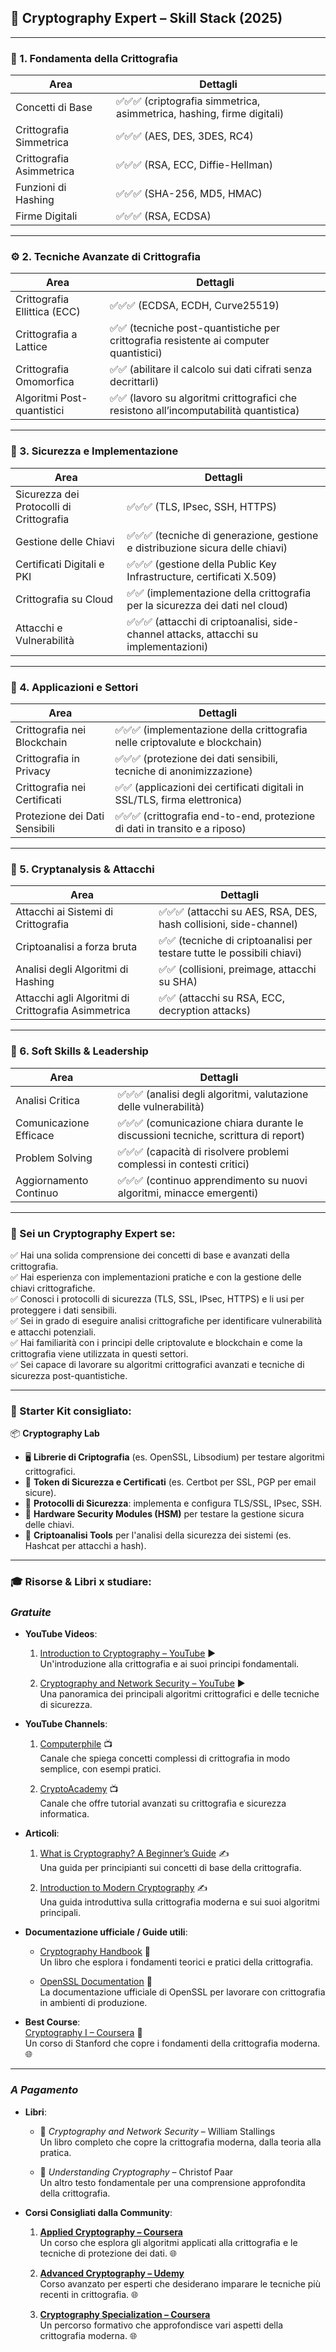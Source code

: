 ## 🔐 **Cryptography Expert – Skill Stack (2025)**

---

### 🧠 1. **Fondamenta della Crittografia**

| Area                     | Dettagli                                                               |
| ------------------------ | ---------------------------------------------------------------------- |
| Concetti di Base         | ✅✅✅ (criptografia simmetrica, asimmetrica, hashing, firme digitali) |
| Crittografia Simmetrica  | ✅✅✅ (AES, DES, 3DES, RC4)                                           |
| Crittografia Asimmetrica | ✅✅✅ (RSA, ECC, Diffie-Hellman)                                      |
| Funzioni di Hashing      | ✅✅✅ (SHA-256, MD5, HMAC)                                            |
| Firme Digitali           | ✅✅✅ (RSA, ECDSA)                                                    |

---

### ⚙️ 2. **Tecniche Avanzate di Crittografia**

| Area                         | Dettagli                                                                               |
| ---------------------------- | -------------------------------------------------------------------------------------- |
| Crittografia Ellittica (ECC) | ✅✅✅ (ECDSA, ECDH, Curve25519)                                                       |
| Crittografia a Lattice       | ✅✅ (tecniche post-quantistiche per crittografia resistente ai computer quantistici)  |
| Crittografia Omomorfica      | ✅✅ (abilitare il calcolo sui dati cifrati senza decrittarli)                         |
| Algoritmi Post-quantistici   | ✅✅ (lavoro su algoritmi crittografici che resistono all’incomputabilità quantistica) |

---

### 🔐 3. **Sicurezza e Implementazione**

| Area                                     | Dettagli                                                                              |
| ---------------------------------------- | ------------------------------------------------------------------------------------- |
| Sicurezza dei Protocolli di Crittografia | ✅✅✅ (TLS, IPsec, SSH, HTTPS)                                                       |
| Gestione delle Chiavi                    | ✅✅✅ (tecniche di generazione, gestione e distribuzione sicura delle chiavi)        |
| Certificati Digitali e PKI               | ✅✅✅ (gestione della Public Key Infrastructure, certificati X.509)                  |
| Crittografia su Cloud                    | ✅✅ (implementazione della crittografia per la sicurezza dei dati nel cloud)         |
| Attacchi e Vulnerabilità                 | ✅✅✅ (attacchi di criptoanalisi, side-channel attacks, attacchi su implementazioni) |

---

### 🧩 4. **Applicazioni e Settori**

| Area                          | Dettagli                                                                    |
| ----------------------------- | --------------------------------------------------------------------------- |
| Crittografia nei Blockchain   | ✅✅✅ (implementazione della crittografia nelle criptovalute e blockchain) |
| Crittografia in Privacy       | ✅✅✅ (protezione dei dati sensibili, tecniche di anonimizzazione)         |
| Crittografia nei Certificati  | ✅✅ (applicazioni dei certificati digitali in SSL/TLS, firma elettronica)  |
| Protezione dei Dati Sensibili | ✅✅✅ (crittografia end-to-end, protezione di dati in transito e a riposo) |

---

### 🔄 5. **Cryptanalysis & Attacchi**

| Area                                                | Dettagli                                                               |
| --------------------------------------------------- | ---------------------------------------------------------------------- |
| Attacchi ai Sistemi di Crittografia                 | ✅✅✅ (attacchi su AES, RSA, DES, hash collisioni, side-channel)      |
| Criptoanalisi a forza bruta                         | ✅✅ (tecniche di criptoanalisi per testare tutte le possibili chiavi) |
| Analisi degli Algoritmi di Hashing                  | ✅✅ (collisioni, preimage, attacchi su SHA)                           |
| Attacchi agli Algoritmi di Crittografia Asimmetrica | ✅✅ (attacchi su RSA, ECC, decryption attacks)                        |

---

### 🔑 6. **Soft Skills & Leadership**

| Area                   | Dettagli                                                                           |
| ---------------------- | ---------------------------------------------------------------------------------- |
| Analisi Critica        | ✅✅✅ (analisi degli algoritmi, valutazione delle vulnerabilità)                  |
| Comunicazione Efficace | ✅✅✅ (comunicazione chiara durante le discussioni tecniche, scrittura di report) |
| Problem Solving        | ✅✅✅ (capacità di risolvere problemi complessi in contesti critici)              |
| Aggiornamento Continuo | ✅✅✅ (continuo apprendimento su nuovi algoritmi, minacce emergenti)              |

---

### 🏁 Sei un **Cryptography Expert** se:

✅ Hai una solida comprensione dei concetti di base e avanzati della crittografia.  
✅ Hai esperienza con implementazioni pratiche e con la gestione delle chiavi crittografiche.  
✅ Conosci i protocolli di sicurezza (TLS, SSL, IPsec, HTTPS) e li usi per proteggere i dati sensibili.  
✅ Sei in grado di eseguire analisi crittografiche per identificare vulnerabilità e attacchi potenziali.  
✅ Hai familiarità con i principi delle criptovalute e blockchain e come la crittografia viene utilizzata in questi settori.  
✅ Sei capace di lavorare su algoritmi crittografici avanzati e tecniche di sicurezza post-quantistiche.

---

### 🎁 Starter Kit consigliato:

📦 **Cryptography Lab**

- 🖥️ **Librerie di Criptografia** (es. OpenSSL, Libsodium) per testare algoritmi crittografici.
- 🔐 **Token di Sicurezza e Certificati** (es. Certbot per SSL, PGP per email sicure).
- 🧰 **Protocolli di Sicurezza**: implementa e configura TLS/SSL, IPsec, SSH.
- 🔑 **Hardware Security Modules (HSM)** per testare la gestione sicura delle chiavi.
- 📝 **Criptoanalisi Tools** per l'analisi della sicurezza dei sistemi (es. Hashcat per attacchi a hash).

---

### 🎓 Risorse & Libri x studiare:

### _Gratuite_

- **YouTube Videos**:

  1. [Introduction to Cryptography – YouTube](https://www.youtube.com/watch?v=NmM9HA2MQGI) ▶️  
     Un'introduzione alla crittografia e ai suoi principi fondamentali.

  2. [Cryptography and Network Security – YouTube](https://www.youtube.com/watch?v=5uG8t8G9NWs) ▶️  
     Una panoramica dei principali algoritmi crittografici e delle tecniche di sicurezza.

- **YouTube Channels**:

  1. [Computerphile](https://www.youtube.com/user/Computerphile) 📺  
     Canale che spiega concetti complessi di crittografia in modo semplice, con esempi pratici.

  2. [CryptoAcademy](https://www.youtube.com/c/CryptoAcademy) 📺  
     Canale che offre tutorial avanzati su crittografia e sicurezza informatica.

- **Articoli**:

  1. [What is Cryptography? A Beginner’s Guide](https://www.thesslstore.com/blog/what-is-cryptography/) ✍️  
     Una guida per principianti sui concetti di base della crittografia.

  2. [Introduction to Modern Cryptography](https://crypto.stanford.edu/~dabo/cs255/) ✍️  
     Una guida introduttiva sulla crittografia moderna e sui suoi algoritmi principali.

- **Documentazione ufficiale / Guide utili**:

  - [Cryptography Handbook](https://www.springer.com/gp/book/9783030303882) 📘  
    Un libro che esplora i fondamenti teorici e pratici della crittografia.

  - [OpenSSL Documentation](https://www.openssl.org/docs/) 📘  
    La documentazione ufficiale di OpenSSL per lavorare con crittografia in ambienti di produzione.

- **Best Course**:  
  [Cryptography I – Coursera](https://www.coursera.org/learn/crypto) 🎥  
  Un corso di Stanford che copre i fondamenti della crittografia moderna. 🌐

---

### _A Pagamento_

- **Libri**:

  - 📘 _Cryptography and Network Security_ – William Stallings  
    Un libro completo che copre la crittografia moderna, dalla teoria alla pratica.

  - 📙 _Understanding Cryptography_ – Christof Paar  
    Un altro testo fondamentale per una comprensione approfondita della crittografia.

- **Corsi Consigliati dalla Community**:

  1. **[Applied Cryptography – Coursera](https://www.coursera.org/learn/crypto)**  
     Un corso che esplora gli algoritmi applicati alla crittografia e le tecniche di protezione dei dati. 🌐

  2. **[Advanced Cryptography – Udemy](https://www.udemy.com/course/advanced-cryptography/)**  
     Corso avanzato per esperti che desiderano imparare le tecniche più recenti in crittografia. 🌐

  3. **[Cryptography Specialization – Coursera](https://www.coursera.org/specializations/cryptography)**  
     Un percorso formativo che approfondisce vari aspetti della crittografia moderna. 🌐
